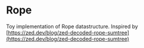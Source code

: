 # Rope

Toy implementation of Rope datastructure. Inspired by [https://zed.dev/blog/zed-decoded-rope-sumtree](https://zed.dev/blog/zed-decoded-rope-sumtree)
